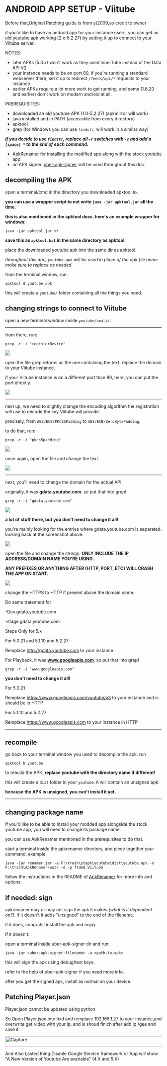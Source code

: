 # ANDROID APP SETUP - Viitube

Before that,Original Patching guide is from yt2009,so credit to owner

if you'd like to have an android app for your instance users, you can get an old youtube apk working (2.x-5.2.27)
by setting it up to connect to your Viitube server.

NOTES:
- later APKs (5.3.x) won't work as they used InnerTube instead of the Data API V2.
- your instance needs to be on port 80. if you're running a standard webserver there, set it up to redirect
`/feeds/api/*` requests to your instance.
- earlier APKs require a lot more work to get running, and some (1.6.20 and earlier) don't work on
modern android at all.

PREREQUISITES:
- downloaded an old youtube APK (1.0-5.2.27) (apkmirror will work)
- java installed and in PATH (accessible from every directory)
- apktool
- grep (for Windows you can use `findstr`, will work in a similar way)

***if you decide to use `findstr`, replace all `-r` switches with `-s` and add a `[space] *` to the end of each command.***

- [ApkRenamer](https://github.com/dvaoru/ApkRenamer) for installing the modified app along with the stock
youtube app
- an APK signer. [uber-apk-signer](https://github.com/patrickfav/uber-apk-signer) will be used throughout this doc.

## decompiling the APK
open a terminal/cmd in the directory you downloaded apktool to.

**you can use a wrapper script to not write `java -jar apktool.jar` all the time.**

**this is also mentioned in the apktool docs. here's an example wrapper for windows:**
```
java -jar apktool.jar %*
```
**save this as `apktool.bat` in the same directory as apktool.**

place the downloaded youtube apk into the same dir as apktool.

*throughout this doc, `youtube.apk` will be used in place of the apk file name. make sure to replace as needed.*

from the terminal window, run:
```
apktool d youtube.apk
```

this will create a `youtube/` folder containing all the things you need.

## changing strings to connect to Viitube

open a new terminal window inside `youtube/smali/`.

---

from there, run:
```
grep -r -i "registerDevice"
```

<img src="./doc-imgs/registerDevice.png"/>

open the file grep returns as the one containing the text. replace the domain to your Viitube instance.

if your Viitube instance is on a different port than 80, here, you can put the port directly.

<img src="./doc-imgs/registerDevice-changed.png"/>

---

next up, we need to slightly change the encoding algorithm the registration will use to decode the key
Viitube will provide.

precisely, from `AES/ECB/PKCS5Padding` to `AES/ECB/ZeroBytePadding`.

to do that, run:
```
grep -r -i "pkcs5padding"
```

<img src="./doc-imgs/pkcs5padding.png"/>

once again, open the file and change the text.

<img src="./doc-imgs/zerobytepadding.png"/>

---

next, you'll need to change the domain for the actual API.

originally, it was **gdata.youtube.com**. so put that into grep!

```
grep -r -i "gdata.youtube.com"
```

<img src="./doc-imgs/gdata-grep.png"/>

**a lot of stuff there, but you don't need to change it all!**

you're mainly looking for the entries where gdata.youtube.com is separated. looking back at the screenshot above:

<img src="./doc-imgs/gdata-grep-marked.png"/>

open the file and change the strings. **ONLY INCLUDE THE IP ADDRESS/DOMAIN NAME YOU'RE USING.**

**ANY PREFIXES OR ANYTHING AFTER (HTTP, PORT, ETC) WILL CRASH THE APP ON START.** 

<img src="./doc-imgs/gdata-changed.png"/>

change the HTTPS to HTTP if present above the domain name.

Do same tratement for

-Dev.gdata.youtube.com

-stage.gdata.youtube.com

Steps Only for 5.x

For 5.0.21 and 5.1.10 and 5.2.27

Remplace http://gdata.youtube.com to your instance

For Playback, it was **www.googleapis.com**. so put that into grep!

```
grep -r -i "www.googleapis.com"
```

**you don't need to change it all!**


For 5.0.21 

Remplace https://www.googleapis.com/youtube/v3 to your instance and is should be in HTTP

For 5.1.10 and 5.2.27

Remplace https://www.googleapis.com to your instance in HTTP

---

## recompile

go back to your terminal window you used to decompile the apk. run
```
apktool b youtube
```

to rebuild the APK. **replace youtube with the directory name if different!**

this will create a `dist` folder in your `youtube`. it will contain an unsigned apk.

**because the APK is unsigned, you can't install it yet.**

---

## changing package name

if you'd like to be able to install your modded app alongside the stock youtube app, you will need to change its package name.

you can use ApkRenamer mentioned in the prerequisites to do that.

start a terminal inside the apkrenamer directory, and piece together your command. example:

```
java -jar renamer.jar -a F:\trash\ytapk\youtube\dist\youtube.apk -o F:\trash\ApkRenamer\out\ -d -p ftde0.Viitube
```

follow the instructions in the README of [ApkRenamer](https://github.com/dvaoru/ApkRenamer) for more info and options.

## if needed: sign

apkrenamer may or may not sign the apk it makes *(what is it dependent on?)*. if it doesn't it adds "unsigned" to the end of the filename.

if it does, congrats! install the apk and enjoy.

if it doesn't:

open a terminal inside uber-apk-signer dir and run:

```
java -jar <uber-apk-signer-filename> -a <path-to-apk>
```

this will sign the apk using debug/test keys.

refer to the help of uber-apk-signer if you need more info.

after you get the signed apk, install as normal on your device.

## Patching Player.json

Player.json cannot be updated using python

So Open Player.json into hxd and remplace 192.168.1.27 to your instance,and overwrite get_video with your ip, and is shoud finich after add ip /gee and save it

<img width="547" height="33" alt="Capture" src="https://github.com/user-attachments/assets/5749a6f7-43b7-439f-bd73-11a207aa27ad" />

And Also Lasted thing:Disable Google Service framework or App will show "A New Version of Youtube Are avariable" (4.X and 5.X)
